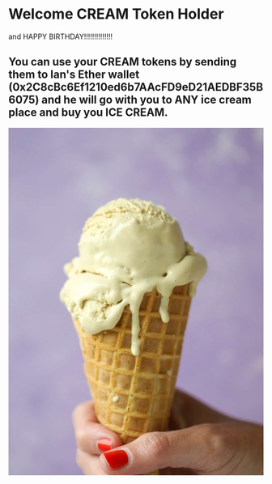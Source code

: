 # Welcome CREAM Token Holder  
and HAPPY BIRTHDAY!!!!!!!!!!!!!!


## You can use your CREAM tokens by sending them to Ian's Ether wallet (0x2C8cBc6Ef1210ed6b7AAcFD9eD21AEDBF35B6075) and he will go with you to ANY ice cream place and buy you ICE CREAM.


![cream](https://raw.githubusercontent.com/IanPhilips/creamtoken/master/lavender-latte-ice-cream-6.jpg)
